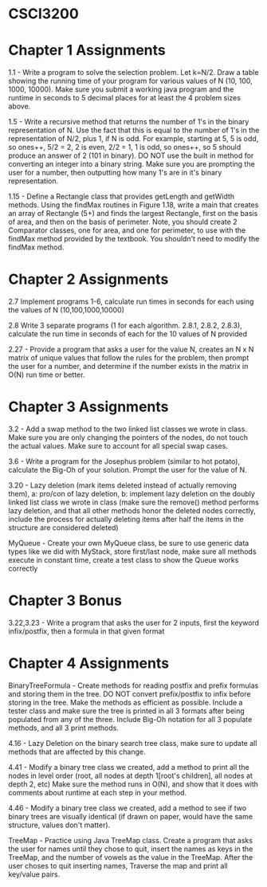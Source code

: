 # CSCI3200
# Chapter 1 Assignments
1.1 - Write a program to solve the selection problem. Let k=N/2. Draw a table showing the running time of your program for various values of N (10, 100, 1000, 10000). Make sure you submit a working java program and the runtime in seconds to 5 decimal places for at least the 4 problem sizes above.

1.5 - Write a recursive method that returns the number of 1's in the binary representation of N. Use the fact that this is equal to the number of 1's in the representation of N/2, plus 1, if N is odd. For example, starting at 5, 5 is odd, so ones++, 5/2 = 2, 2 is even, 2/2 = 1, 1 is odd, so ones++, so 5 should produce an answer of 2 (101 in binary). DO NOT use the built in method for converting an integer into a binary string. Make sure you are prompting the user for a number, then outputting how many 1's are in it's binary representation.

1.15 - Define a Rectangle class that provides getLength and getWidth methods. Using the findMax routines in Figure 1.18, write a main that creates an array of Rectangle (5+) and finds the largest Rectangle, first on the basis of area, and then on the basis of perimeter. Note, you should create 2 Comparator classes, one for area, and one for perimeter, to use with the findMax method provided by the textbook. You shouldn't need to modify the findMax method.

# Chapter 2 Assignments
2.7 Implement programs 1-6, calculate run times in seconds for each using the values of N (10,100,1000,10000)

2.8 Write 3 separate programs (1 for each algorithm. 2.8.1, 2.8.2, 2.8.3), calculate the run time in seconds of each for the 10 values of N provided

2.27 - Provide a program that asks a user for the value N, creates an N x N matrix of unique values that follow the rules for the problem, then prompt the user for a number, and determine if the number exists in the matrix in O(N) run time or better.

# Chapter 3 Assignments
3.2 - Add a swap method to the two linked list classes we wrote in class. Make sure you are only changing the pointers of the nodes, do not touch the actual values. Make sure to account for all special swap cases.

3.6 - Write a program for the Josephus problem (similar to hot potato), calculate the Big-Oh of your solution. Prompt the user for the value of N.

3.20 - Lazy deletion (mark items deleted instead of actually removing them), a: pro/con of lazy deletion, b: implement lazy deletion on the doubly linked list class we wrote in class (make sure the remove() method performs lazy deletion, and that all other methods honor the deleted nodes correctly, include the process for actually deleting items after half the items in the structure are considered deleted)

MyQueue - Create your own MyQueue class, be sure to use generic data types like we did with MyStack, store first/last node, make sure all methods execute in constant time, create a test class to show the Queue works correctly

# Chapter 3 Bonus
3.22,3.23 - Write a program that asks the user for 2 inputs, first the keyword infix/postfix, then a formula in that given format

# Chapter 4 Assignments
BinaryTreeFormula - Create methods for reading postfix and prefix formulas and storing them in the tree. DO NOT convert prefix/postfix to infix before storing in the tree. Make the methods as efficient as possible. Include a tester class and make sure the tree is printed in all 3 formats after being populated from any of the three. Include Big-Oh notation for all 3 populate methods, and all 3 print methods.

4.16 - Lazy Deletion on the binary search tree class, make sure to update all methods that are affected by this change.

4.41 - Modify a binary tree class we created, add a method to print all the nodes in level order (root, all nodes at depth 1[root's children], all nodes at depth 2, etc) Make sure the method runs in O(N), and show that it does with comments about runtime at each step in your method.

4.46 - Modify a binary tree class we created, add a method to see if two binary trees are visually identical (if drawn on paper, would have the same structure, values don't matter).

TreeMap - Practice using Java TreeMap class. Create a program that asks the user for names until they chose to quit, insert the names as keys in the TreeMap, and the number of vowels as the value in the TreeMap. After the user choses to quit inserting names, Traverse the map and print all key/value pairs.